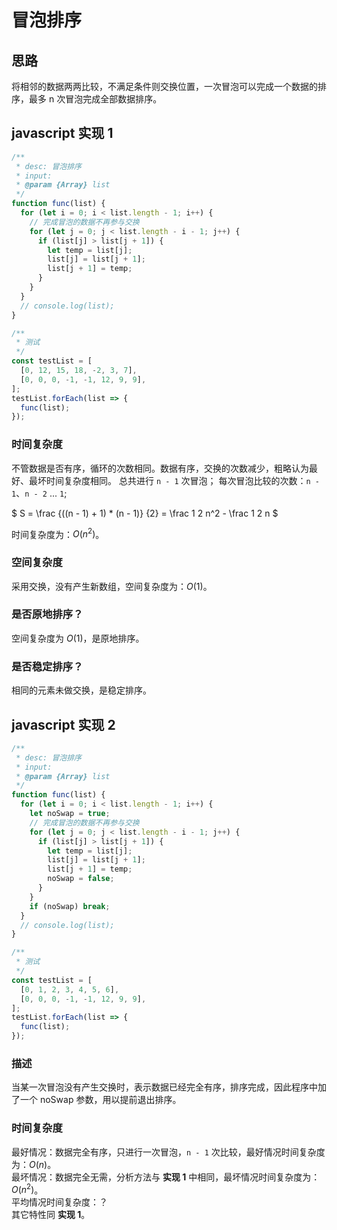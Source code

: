 # 冒泡排序

## 思路  
将相邻的数据两两比较，不满足条件则交换位置，一次冒泡可以完成一个数据的排序，最多 n 次冒泡完成全部数据排序。

## javascript 实现 1
```js
/**
 * desc: 冒泡排序
 * input:
 * @param {Array} list
 */
function func(list) {
  for (let i = 0; i < list.length - 1; i++) {
    // 完成冒泡的数据不再参与交换
    for (let j = 0; j < list.length - i - 1; j++) {
      if (list[j] > list[j + 1]) {
        let temp = list[j];
        list[j] = list[j + 1];
        list[j + 1] = temp;
      }
    }
  }
  // console.log(list);
}

/**
 * 测试
 */
const testList = [
  [0, 12, 15, 18, -2, 3, 7],
  [0, 0, 0, -1, -1, 12, 9, 9],
];
testList.forEach(list => {
  func(list);
});
```

### 时间复杂度
不管数据是否有序，循环的次数相同。数据有序，交换的次数减少，粗略认为最好、最坏时间复杂度相同。
总共进行 `n - 1` 次冒泡；
每次冒泡比较的次数：`n - 1`、`n - 2` ... `1`;

$ S = \frac {((n - 1) + 1) * (n - 1)} {2} = \frac 1 2 n^2 - \frac 1 2 n $

时间复杂度为：$O(n^2)$。

### 空间复杂度
采用交换，没有产生新数组，空间复杂度为：$O(1)$。

### 是否原地排序？
空间复杂度为 $O(1)$，是原地排序。

### 是否稳定排序？
相同的元素未做交换，是稳定排序。


## javascript 实现 2
```js
/**
 * desc: 冒泡排序
 * input:
 * @param {Array} list
 */
function func(list) {
  for (let i = 0; i < list.length - 1; i++) {
    let noSwap = true;
    // 完成冒泡的数据不再参与交换
    for (let j = 0; j < list.length - i - 1; j++) {
      if (list[j] > list[j + 1]) {
        let temp = list[j];
        list[j] = list[j + 1];
        list[j + 1] = temp;
        noSwap = false;
      }
    }
    if (noSwap) break;
  }
  // console.log(list);
}

/**
 * 测试
 */
const testList = [
  [0, 1, 2, 3, 4, 5, 6],
  [0, 0, 0, -1, -1, 12, 9, 9],
];
testList.forEach(list => {
  func(list);
});
```
### 描述
当某一次冒泡没有产生交换时，表示数据已经完全有序，排序完成，因此程序中加了一个 noSwap 参数，用以提前退出排序。

### 时间复杂度
最好情况：数据完全有序，只进行一次冒泡，`n - 1` 次比较，最好情况时间复杂度为：$O(n)$。  
最坏情况：数据完全无需，分析方法与 **实现 1** 中相同，最坏情况时间复杂度为：$O(n^2)$。  
平均情况时间复杂度：？  
其它特性同 **实现 1**。

